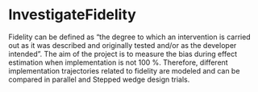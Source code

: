 # InvestigateFidelity
  Fidelity can be defined as “the degree to which an intervention is carried out as it was described and originally tested and/or as the developer intended”. The aim of the project is to measure the bias during effect estimation when implementation is not 100 %. Therefore, different implementation trajectories related to fidelity are modeled and can be compared in parallel and Stepped wedge design trials.
